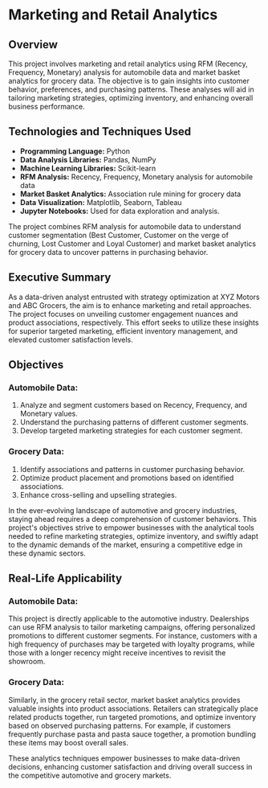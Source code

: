 # Marketing and Retail Analytics

## Overview

This project involves marketing and retail analytics using RFM (Recency, Frequency, Monetary) analysis for automobile data and market basket analytics for grocery data. The objective is to gain insights into customer behavior, preferences, and purchasing patterns. These analyses will aid in tailoring marketing strategies, optimizing inventory, and enhancing overall business performance.
## Technologies and Techniques Used

- **Programming Language:** Python
- **Data Analysis Libraries:** Pandas, NumPy
- **Machine Learning Libraries:** Scikit-learn
- **RFM Analysis:** Recency, Frequency, Monetary analysis for automobile data
- **Market Basket Analytics:** Association rule mining for grocery data
- **Data Visualization:** Matplotlib, Seaborn, Tableau
- **Jupyter Notebooks:** Used for data exploration and analysis.

The project combines RFM analysis for automobile data to understand customer segmentation (Best Customer, Customer on the verge of churning, Lost Customer and Loyal Customer) and market basket analytics for grocery data to uncover patterns in purchasing behavior.

## Executive Summary
As a data-driven analyst entrusted with strategy optimization at XYZ Motors and ABC Grocers, the aim is to enhance marketing and retail approaches. The project focuses on unveiling customer engagement nuances and product associations, respectively. This effort seeks to utilize these insights for superior targeted marketing, efficient inventory management, and elevated customer satisfaction levels.

## Objectives
### Automobile Data:
1. Analyze and segment customers based on Recency, Frequency, and Monetary values.
2. Understand the purchasing patterns of different customer segments.
3. Develop targeted marketing strategies for each customer segment.

### Grocery Data:
1. Identify associations and patterns in customer purchasing behavior.
2. Optimize product placement and promotions based on identified associations.
3. Enhance cross-selling and upselling strategies.

In the ever-evolving landscape of automotive and grocery industries, staying ahead requires a deep comprehension of customer behaviors. This project's objectives strive to empower businesses with the analytical tools needed to refine marketing strategies, optimize inventory, and swiftly adapt to the dynamic demands of the market, ensuring a competitive edge in these dynamic sectors.

## Real-Life Applicability

### Automobile Data:
This project is directly applicable to the automotive industry. Dealerships can use RFM analysis to tailor marketing campaigns, offering personalized promotions to different customer segments. For instance, customers with a high frequency of purchases may be targeted with loyalty programs, while those with a longer recency might receive incentives to revisit the showroom.

### Grocery Data:
Similarly, in the grocery retail sector, market basket analytics provides valuable insights into product associations. Retailers can strategically place related products together, run targeted promotions, and optimize inventory based on observed purchasing patterns. For example, if customers frequently purchase pasta and pasta sauce together, a promotion bundling these items may boost overall sales.

These analytics techniques empower businesses to make data-driven decisions, enhancing customer satisfaction and driving overall success in the competitive automotive and grocery markets.
